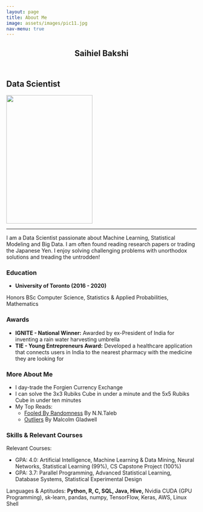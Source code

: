 ```yaml
---
layout: page
title: About Me
image: assets/images/pic11.jpg
nav-menu: true
---
```


<!-- Main -->
<div id="main" class="alt">
<!--<span class="image right"> </span> 
<img src="{% link assets/images/profile_1.png %}" alt="" style="width:228px;height:340px;" />-->

<!-- One -->
<section id="one">
	<div class="inner">
		<header class="major">
			<h1>Saihiel Bakshi</h1>
		</header>
<!-- Content -->
<div class="row">
	<div class="6u 12u$(small)">
<h2 id="content">Data Scientist</h2>
	</div>
	<div class="6u$ 12u$(small)">
	<span class="image fit"><img src="{% link assets/images/profile_1.png %}" alt="" style="width:228px;height:340px;" /></span>
	</div>
</div>
<hr class="major" />
<p>I am a Data Scientist passionate about Machine Learning, Statistical Modeling and Big Data. I am often found reading research papers or trading the Japanese Yen. I enjoy solving challenging problems with unorthodox solutions and treading the untrodden! </p>
  
<div class="row">
	<div class="4u 12u$(medium)">
		<h3>Education</h3>
			<div class="box">
			<ul class="icons"> <li class="icon fa-graduation-cap"> <b> University of Toronto (2016 - 2020) </b> </li>
			</ul>
			Honors BSc Computer Science, Statistics & Applied Probabilities, Mathematics
			</div>
	</div>
	<div class="4u 12u$(medium)">
		<h3>Awards</h3>
		<div class="box">
			<ul>
			<li><b>IGNITE - National Winner:</b> Awarded by ex-President of India for inventing a rain water harvesting umbrella</li>
			<li><b>TIE - Young Entrepreneurs Award:</b> Developed a healthcare application that connects users in India to the nearest pharmacy with the medicine they are looking for</li>
			</ul>
		</div>
	</div>
	<div class="4u$ 12u$(medium)">
		<h3>More About Me</h3>
		<div class="box">
			<ul>
				<li>I day-trade the Forgien Currency Exchange </li>
				<li>I can solve the 3x3 Rubiks Cube in under a minute and the 5x5 Rubiks Cube in under ten minutes</li>
			<li>My Top Reads:
				<ul>
				<li><a href="https://www.amazon.ca/Fooled-Randomness-Hidden-Chance-Markets/dp/0812975219/ref=tmm_pap_swatch_0?_encoding=UTF8&qid=1590645861&sr=8-1"> Fooled By Randomness</a> By N.N.Taleb</li>
				<li><a href="https://www.amazon.ca/Outliers-The-Story-of-Success/dp/B0725FVLG5/ref=sr_1_1?keywords=outliers&qid=1590645846&sr=8-1"> Outliers</a> By Malcolm Gladwell</li>
				</ul>
			</li>
			</ul>
		</div>
	</div>
</div>
<!-- Box -->
<h3>Skills & Relevant Courses</h3>
<div class="box">
	Relevant Courses:
	<ul>
	<li>GPA: 4.0: Artificial Intelligence, Machine Learning & Data Mining, Neural Networks, Statistical Learning (99%), CS Capstone Project (100%)</li>
	<li>GPA: 3.7: Parallel Programming, Advanced Statistical Learning, Database Systems, Statistical Experimental Design </li>
	</ul>
	Languages & Aptitudes: <b>Python, R, C, SQL, Java, Hive,</b> Nvidia CUDA (GPU Programming), sk-learn, pandas, numpy, TensorFlow, Keras, AWS, Linux Shell
</div>
